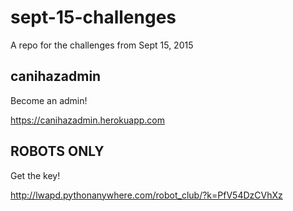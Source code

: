 # sept-15-challenges
A repo for the challenges from Sept 15, 2015

## canihazadmin

Become an admin!

https://canihazadmin.herokuapp.com

## ROBOTS ONLY

Get the key!

http://lwapd.pythonanywhere.com/robot_club/?k=PfV54DzCVhXz
